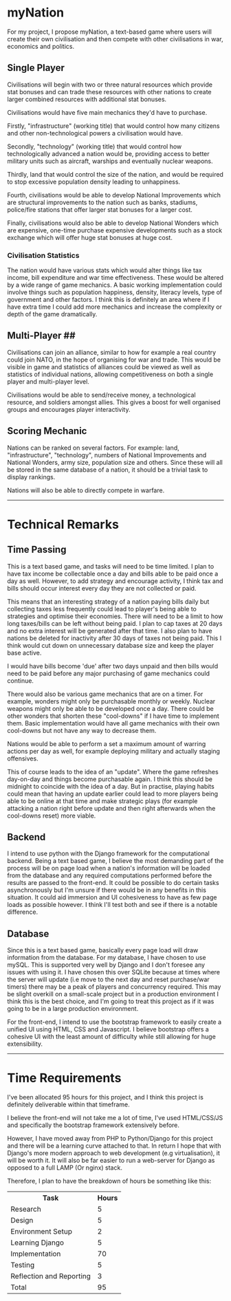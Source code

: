 # myNation #


For my project, I propose myNation, a text-based game where users will create their own civilisation and then compete with other civilisations in war, economics and politics.

## Single Player ##

Civilisations will begin with two or three natural resources which provide stat bonuses and can trade these resources with other nations to create larger combined resources with additional stat bonuses. 

Civilisations would have five main mechanics they'd have to purchase. 

Firstly, "infrastructure" (working title) that would control how many citizens and other non-technological powers a civilisation would have. 

Secondly, "technology" (working title) that would control how technologically advanced a nation would be, providing access to better military units such as aircraft, warships and eventually nuclear weapons. 

Thirdly, land that would control the size of the nation, and would be required to stop excessive population density leading to unhappiness.

Fourth, civilisations would be able to develop National Improvements which are structural improvements to the nation such as banks, stadiums, police/fire stations that offer larger stat bonuses for a larger cost. 

Finally, civilisations would also be able to develop National Wonders which are expensive, one-time purchase expensive developments such as a stock exchange which will offer huge stat bonuses at huge cost.

### Civilisation Statistics ###

The nation would have various stats which would alter things like tax income, bill expenditure and war time effectiveness. These would be altered by a wide range of game mechanics. A basic working implementation could involve things such as population happiness, density, literacy levels, type of government and other factors. I think this is definitely an area where if I have extra time I could add more mechanics and increase the complexity or depth of the game dramatically.

## Multi-Player ##

Civilisations can join an alliance, similar to how for example a real country could join NATO, in the hope of organising for war and trade. This would be visible in game and statistics of alliances could be viewed as well as statistics of individual nations, allowing competitiveness on both a single player and multi-player level. 

Civilisations would be able to send/receive money, a technological resource, and soldiers amongst allies. This gives a boost for well organised groups and encourages player interactivity.

## Scoring Mechanic ##

Nations can be ranked on several factors. For example: land, "infrastructure", "technology", numbers of National Improvements and National Wonders, army size, population size and others. Since these will all be stored in the same database of a nation, it should be a trivial task to display rankings.

Nations will also be able to directly compete in warfare.

----

# Technical Remarks #

## Time Passing ##

This is a text based game, and tasks will need to be time limited. I plan to have tax income be collectable once a day and bills able to be paid once a day as well. However, to add strategy and encourage activity, I think tax and bills should occur interest every day they are not collected or paid. 

This means that an interesting strategy of a nation paying bills daily but collecting taxes less frequently could lead to player's being able to strategies and optimise their economies. There will need to be a limit to how long taxes/bills can be left without being paid. I plan to cap taxes at 20 days and no extra interest will be generated after that time. I also plan to have nations be deleted for inactivity after 30 days of taxes not being paid. This I think would cut down on unnecessary database size and keep the player base active.

I would have bills become 'due' after two days unpaid and then bills would need to be paid before any major purchasing of game mechanics could continue. 

There would also be various game mechanics that are on a timer. For example, wonders might only be purchasable monthly or weekly. Nuclear weapons might only be able to be developed once a day. There could be other wonders that shorten these "cool-downs" if I have time to implement them. Basic implementation would have all game mechanics with their own cool-downs but not have any way to decrease them. 

Nations would be able to perform a set a maximum amount of warring actions per day as well, for example deploying military and actually staging offensives.

This of course leads to the idea of an "update". Where the game refreshes day-on-day and things become purchasable again. I think this should be midnight to coincide with the idea of a day. But in practise, playing habits could mean that having an update earlier could lead to more players being able to be online at that time and make strategic plays (for example attacking a nation right before update and then right afterwards when the cool-downs reset) more viable.

## Backend ##

I intend to use python with the Django framework for the computational backend. Being a text based game, I believe the most demanding part of the process will be on page load when a nation's information will be loaded from the database and any required computations performed before the results are passed to the front-end. It could be possible to do certain tasks asynchronously but I'm unsure if there would be in any benefits in this situation. It could aid immersion and UI cohesiveness to have as few page loads as possible however. I think I'll test both and see if there is a notable difference.

## Database ##

Since this is a text based game, basically every page load will draw information from the database. For my database, I have chosen to use mySQL. This is supported very well by Django and I don't foresee any issues with using it. I have chosen this over SQLite because at times where the server will update (i.e move to the next day and reset purchase/war timers) there may be a peak of players and concurrency required. This may be slight overkill on a small-scale project but in a production environment I think this is the best choice, and I'm going to treat this project as if it was going to be in a large production environment.


For the front-end, I intend to use the bootstrap framework to easily create a unified UI using HTML, CSS and Javascript. I believe bootstrap offers a cohesive UI with the least amount of difficulty while still allowing for huge extensibility.

---

# Time Requirements #

I've been allocated 95 hours for this project, and I think this project is definitely deliverable within that timeframe.

I believe the front-end will not take me a lot of time, I've used HTML/CSS/JS and specifically the bootstrap framework extensively before. 

However, I have moved away from PHP to Python/Django for this project and there will be a learning curve attached to that. In return I hope that with Django's more modern approach to web development (e.g virtualisation), it will be worth it. It will also be far easier to run a web-server for Django as opposed to a full LAMP (Or nginx) stack. 

Therefore, I plan to have the breakdown of hours be something like this:

<table>
  <tr>
    <th>Task</th>
    <th>Hours</th> 
  </tr>
  <tr>
    <td>Research</td>
    <td>5</td> 
  </tr>
  <tr>
    <td>Design</td>
    <td>5</td> 
  </tr>
  <tr>
    <td>Environment Setup</td>
    <td>2</td> 
  </tr>
  <tr>
    <td>Learning Django</td>
    <td>5</td> 
  </tr>
  <tr>
    <td>Implementation</td>
    <td>70</td> 
  </tr>
  <tr>
    <td>Testing</td>
    <td>5</td> 
  </tr>
  <tr>
    <td>Reflection and Reporting</td>
    <td>3</td> 
  </tr>
  <tr>
    <td>Total</td>
    <td>95</td> 
  </tr>

</table>
 